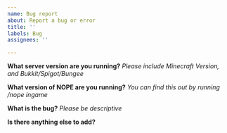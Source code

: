```yaml
---
name: Bug report
about: Report a bug or error
title: ''
labels: Bug
assignees: ''

---
```


**What server version are you running?**
_Please include Minecraft Version, and Bukkit/Spigot/Bungee_

**What version of NOPE are you running?**
_You can find this out by running /nope ingame_

**What is the bug?**
_Please be descriptive_

**Is there anything else to add?**
